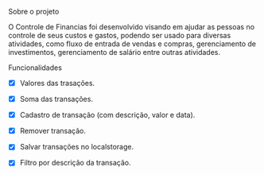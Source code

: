 Sobre o projeto

O Controle de Financias foi desenvolvido visando em ajudar as pessoas no controle de seus custos e gastos, podendo ser usado para diversas atividades, como fluxo de entrada de vendas e compras, gerenciamento de investimentos, gerenciamento de salário entre outras atividades.


 Funcionalidades

- [x] Valores das trasações.
- [x] Soma das transações.
- [x] Cadastro de transação (com descrição, valor e data).
- [x] Remover transação.
- [x] Salvar transações no localstorage.
- [x] Filtro por descrição da transação.

